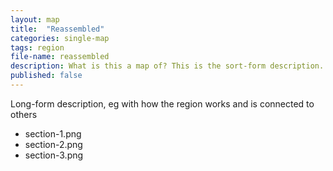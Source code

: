 ```yaml
---
layout: map
title:  "Reassembled"
categories: single-map
tags: region
file-name: reassembled
description: What is this a map of? This is the sort-form description.
published: false
---
```


Long-form description, eg with how the region works and is connected to others

- section-1.png
- section-2.png
- section-3.png
